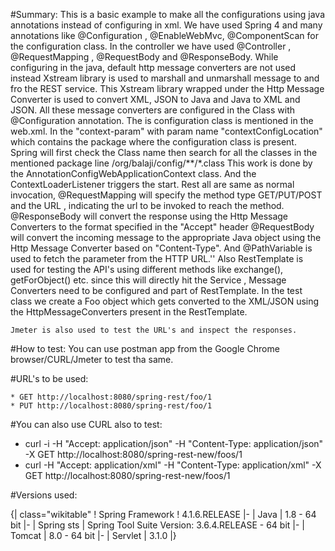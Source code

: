 #Summary:
	This is a basic example to make all the configurations using java annotations instead of configuring in xml.
	We have used Spring 4 and many annotations like @Configuration , @EnableWebMvc, @ComponentScan for the configuration class. In the controller we have used @Controller , @RequestMapping , @RequestBody and @ResponseBody.
	While configuring in the java, default http message converters are not used instead Xstream library is used to marshall and unmarshall message to and fro the REST service.
	This Xstream library wrapped under the Http Message Converter is used to convert XML, JSON to Java and Java to XML and JSON.
	All these message converters are configured in the Class with @Configuration annotation. The is configuration class is mentioned in the web.xml. In the "context-param" with param name "contextConfigLocation" which contains the package where the configuration class is present. Spring will first check the Class name then search for all the classes in the mentioned package line /org/balaji/config/**/*.class
	This work is done by the AnnotationConfigWebApplicationContext class. And the ContextLoaderListener triggers the start.
	Rest all are same as normal invocation, @RequestMapping will specify the method type GET/PUT/POST and the URL , indicating the url to be invoked to reach the method.
	@ResponseBody will convert the response using the Http Message Converters to the format specified in the "Accept" header
	@RequestBody will convert the incoming message to the appropriate Java object using the Http Message Converter based on "Content-Type". And @PathVariable is used to fetch the parameter from the HTTP URL.''
	Also RestTemplate is used for testing the API's using different methods like exchange(), getForObject() etc. since this will directly hit the Service , Message Converters need to be configured and part of RestTemplate. In the test class we create a Foo object which gets converted to the XML/JSON using the HttpMessageConverters present in the RestTemplate.
	
	Jmeter is also used to test the URL's and inspect the responses.
	
#How to test:
	You can use postman app from the Google Chrome browser/CURL/Jmeter to test tha same.
	
#URL's to be used:

	* GET http://localhost:8080/spring-rest/foo/1
	* PUT http://localhost:8080/spring-rest/foo/1
	
#You can also use CURL also to test:

* curl -i -H "Accept: application/json" -H "Content-Type: application/json" -X GET http://localhost:8080/spring-rest-new/foos/1
* curl -H "Accept: application/xml" -H "Content-Type: application/xml" -X GET http://localhost:8080/spring-rest-new/foos/1
	
	
#Versions used: 
              
{| class="wikitable"
! Spring
Framework
! 4.1.6.RELEASE
|-
| Java
| 1.8 - 64 bit
|-
| Spring
sts
| Spring Tool Suite Version: 3.6.4.RELEASE - 64 bit
|-
| Tomcat
| 8.0 - 64 bit
|-
| Servlet
| 3.1.0
|}
